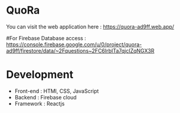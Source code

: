 

# QuoRa
You can visit the web application here : https://quora-ad9ff.web.app/

#For  Firebase Database access : https://console.firebase.google.com/u/0/project/quora-ad9ff/firestore/data/~2Fquestions~2FC6IrbITa7qjcIZqNGX3R
# Development 
- Front-end : HTMl, CSS, JavaScript
- Backend : Firebase cloud
- Framework : Reactjs




